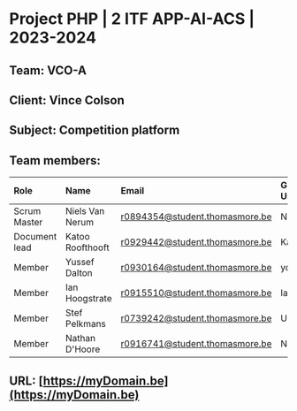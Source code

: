 # Project PHP | 2 ITF APP-AI-ACS | 2023-2024

## Team: VCO-A
## Client: Vince Colson
## Subject: Competition platform
## Team members:

| Role          | Name  | Email  | Github Username   |
|:--------------|:------|:-------|:------------------|
| Scrum Master  | Niels Van Nerum  | r0894354@student.thomasmore.be   | NielsVanNerum              |
| Document lead | Katoo Roofthooft  | r0929442@student.thomasmore.be   | KatooRoofthooft              |
| Member        | Yussef Dalton  | r0930164@student.thomasmore.be   | ydalton              |
| Member        | Ian Hoogstrate  | r0915510@student.thomasmore.be   | Ian0035              |
| Member        | Stef Pelkmans  | r0739242@student.thomasmore.be   | UmbralPrime              |
| Member        | Nathan D'Hoore  | r0916741@student.thomasmore.be   | NathanDhoore1              |

## URL: [https://myDomain.be](https://myDomain.be)
